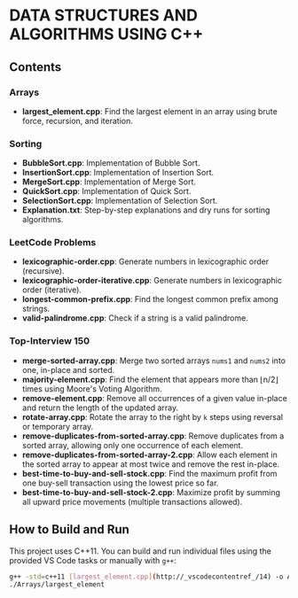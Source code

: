 # DATA STRUCTURES AND ALGORITHMS USING C++

## Contents

### Arrays
- **largest_element.cpp**: Find the largest element in an array using brute force, recursion, and iteration.

### Sorting
- **BubbleSort.cpp**: Implementation of Bubble Sort.
- **InsertionSort.cpp**: Implementation of Insertion Sort.
- **MergeSort.cpp**: Implementation of Merge Sort.
- **QuickSort.cpp**: Implementation of Quick Sort.
- **SelectionSort.cpp**: Implementation of Selection Sort.
- **Explanation.txt**: Step-by-step explanations and dry runs for sorting algorithms.

### LeetCode Problems
- **lexicographic-order.cpp**: Generate numbers in lexicographic order (recursive).
- **lexicographic-order-iterative.cpp**: Generate numbers in lexicographic order (iterative).
- **longest-common-prefix.cpp**: Find the longest common prefix among strings.
- **valid-palindrome.cpp**: Check if a string is a valid palindrome.

### Top-Interview 150
- **merge-sorted-array.cpp**: Merge two sorted arrays `nums1` and `nums2` into one, in-place and sorted.
- **majority-element.cpp**: Find the element that appears more than ⌊n/2⌋ times using Moore's Voting Algorithm.
- **remove-element.cpp**: Remove all occurrences of a given value in-place and return the length of the updated array.
- **rotate-array.cpp**: Rotate the array to the right by `k` steps using reversal or temporary array.
- **remove-duplicates-from-sorted-array.cpp**: Remove duplicates from a sorted array, allowing only one occurrence of each element.
- **remove-duplicates-from-sorted-array-2.cpp**: Allow each element in the sorted array to appear at most twice and remove the rest in-place.
- **best-time-to-buy-and-sell-stock.cpp**: Find the maximum profit from one buy-sell transaction using the lowest price so far.
- **best-time-to-buy-and-sell-stock-2.cpp**: Maximize profit by summing all upward price movements (multiple transactions allowed).




## How to Build and Run

This project uses C++11. You can build and run individual files using the provided VS Code tasks or manually with `g++`:

```sh
g++ -std=c++11 [largest_element.cpp](http://_vscodecontentref_/14) -o Arrays/largest_element
./Arrays/largest_element
